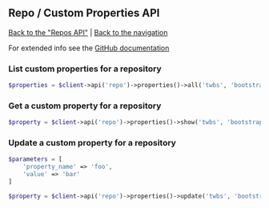 ## Repo / Custom Properties API
[Back to the "Repos API"](../repos.md) | [Back to the navigation](../README.md)

For extended info see the [GitHub documentation](https://docs.github.com/en/rest/reference/repos#custom-properties-for-a-repository)

### List custom properties for a repository

```php
$properties = $client->api('repo')->properties()->all('twbs', 'bootstrap');
```

### Get a custom property for a repository

```php
$property = $client->api('repo')->properties()->show('twbs', 'bootstrap', $propertyName);
```


### Update a custom property for a repository

```php
$parameters = [
    'property_name' => 'foo',
    'value' => 'bar'
]

$property = $client->api('repo')->properties()->update('twbs', 'bootstrap', $params);
```
